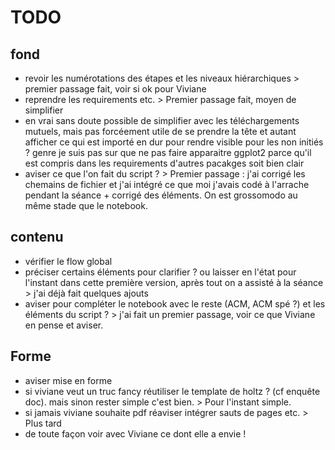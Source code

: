 # TODO

## fond

- revoir les numérotations des étapes et les niveaux hiérarchiques > premier passage fait, voir si ok pour Viviane
- reprendre les requirements etc. > Premier passage fait, moyen de simplifier
- en vrai sans doute possible de simplifier avec les téléchargements mutuels, mais pas forcéement utile de se prendre la tête et autant afficher ce qui est importé en dur pour rendre visible pour les non initiés ? genre je suis pas sur que ne pas faire apparaitre ggplot2 parce qu'il est compris dans les requirements d'autres pacakges soit bien clair
- aviser ce que l'on fait du script ? > Premier passage : j'ai corrigé les chemains de fichier et j'ai intégré ce que moi j'avais codé à l'arrache pendant la séance + corrigé des éléments. On est grossomodo au même stade que le notebook.

## contenu

- vérifier le flow global
- préciser certains éléments pour clarifier ? ou laisser en l'état pour l'instant dans cette première version, après tout on a assisté à la séance > j'ai déjà fait quelques ajouts
- aviser pour compléter le notebook avec le reste (ACM, ACM spé ?) et les éléments du script ? > j'ai fait un premier passage, voir ce que Viviane en pense et aviser.

## Forme

- aviser mise en forme
- si viviane veut un truc fancy réutiliser le template de holtz ? (cf enquête doc). mais sinon rester simple c'est bien. > Pour l'instant simple.
- si jamais viviane souhaite pdf réaviser intégrer sauts de pages etc. > Plus tard
- de toute façon voir avec Viviane ce dont elle a envie !
